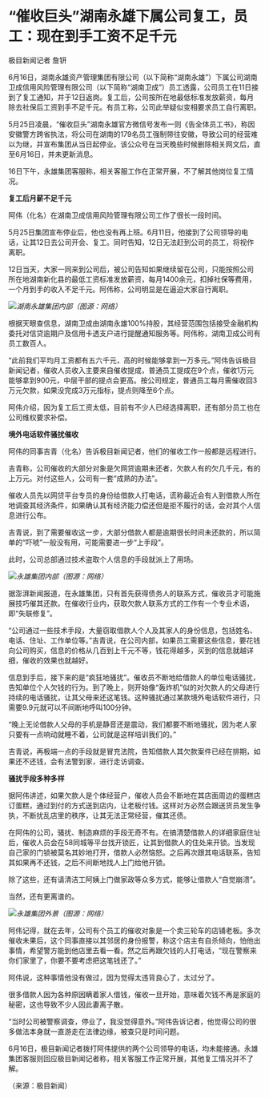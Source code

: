 

# “催收巨头”湖南永雄下属公司复工，员工：现在到手工资不足千元

极目新闻记者 詹钘

6月16日，湖南永雄资产管理集团有限公司（以下简称“湖南永雄”）下属公司湖南卫成信用风险管理有限公司（以下简称“湖南卫成”）员工透露，公司员工在11日接到了复工通知，并于12日返岗。复工后，公司按所在地最低标准发放薪资，每月除去社保后工资到手不足千元。有员工称，公司此举疑似变相要求员工自行离职。

5月25日凌晨，“催收巨头”湖南永雄官方微信号发布一则《告全体员工书》，称因安徽警方跨省执法，将公司在湖南的179名员工强制带往安徽，导致公司的经营难以为继，并宣布集团从当日起停业。该公众号在当天晚些时候删除相关网文后，直至6月16日，并未更新消息。

16日下午，永雄集团客服称，相关客服工作在正常开展，不了解其他岗位复工情况。

**复工后月薪不足千元**

阿伟（化名）在湖南卫成信用风险管理有限公司工作了很长一段时间。

5月25日集团宣布停业后，他也没有再上班。6月11日，他接到了公司领导的电话，让其12日去公司开会、复工。同时告知，12日无法赶到公司的员工，将视作离职。

12日当天，大家一同来到公司后，被公司告知如果继续留在公司，只能按照公司所在地湖南新化县的最低工资标准发放薪资，每月1400余元，扣掉社保等费用，一个月到手的收入不足千元。阿伟称，公司明显是在逼迫大家自行离职。

![](https://inews.gtimg.com/om_bt/OOf9aFxKt2GD65QE87G7_53Zso22QhqmUF7d966idCa3oAA/1000)_湖南永雄集团内部（图源：网络）_

根据天眼查信息，湖南卫成由湖南永雄100%持股，其经营范围包括接受金融机构委托对信贷逾期户及信用卡透支户进行提醒通知服务等。阿伟称，湖南卫成公司有员工数百人。

“此前我们平均月工资都有五六千元，高的时候能够拿到一万多元。”阿伟告诉极目新闻记者，催收人员收入主要来自催收提成，普通员工提成在9个点，催收1万元能够拿到900元，中层干部的提点会更高。按公司规定，普通员工每月需催收回3万元欠款，如果没完成3万元指标，提点则降至6个点。

阿伟介绍，因为复工后工资太低，目前有不少人已经选择离职，还有部分员工也在公司维权要求补偿。

**境外电话软件骚扰催收**

阿伟的同事吉青（化名）告诉极目新闻记者，他们的催收工作一般都是远程进行。

吉青称，公司催收的大部分对象是欠网贷逾期未还者，欠款人有的欠几千元，有的上万元。对付这些人，公司有一套“成熟的办法”。

催收人员先以网贷平台专员的身份给借款人打电话，谎称最近会有人到借款人所在地调查其经济条件，如果确认其有经济能力偿还但是拒不履行的话，会对其个人信息进行公布。

吉青说，到了需要催收这一步，大部分借款人都是逾期很长时间未还款的，所以简单的“吓唬”一般没有用，可能需要进一步“上手段”。

此时，公司总部通过技术盗取个人信息的手段就派上了用场。

![](https://inews.gtimg.com/om_bt/OGkd-Skq9tYNxFig_aHbm4Aj1antuzS6Pp9eVs_StvFOMAA/1000)_永雄集团内部（图源：网络）_

据澎湃新闻报道，在永雄集团，只有首先获得债务人的联系方式，催收员才可能施展技巧催其还款。在催收行业内，获取欠款人联系方式的工作有一个专业术语，即“失联修复”。

“公司通过一些技术手段，大量窃取借款人个人及其家人的身份信息，包括姓名、电话、住址、工作单位等。”吉青说，在公司内部，如果员工需要这些信息，要花钱向公司购买，信息的价格从几百到上千元不等，钱花得越多，买到的信息就越详细，催收的效果也就越好。

信息到手后，接下来的是“疯狂地骚扰”。催收员不断地给借款人的单位电话骚扰，告知单位个人欠钱的行为。到了晚上，则开始像“轰炸机”似的对欠款人的父母进行持续的电话骚扰，让其父母来还这笔钱。这种骚扰通过某款境外电话软件进行，只需要9.9元就可以不间断地呼叫100分钟。

“晚上无论借款人父母的手机是静音还是震动，我们都要不断地骚扰，因为老人家只要有一点响动就睡不着，公司就是这样培训我们的。”

吉青说，再极端一点的手段就是冒充法院，告知借款人其欠款案件已经在排期，如果还不还钱，会有法警到家，进行走访调查。

**骚扰手段多种多样**

据阿伟讲述，如果欠款人是个体经营户，催收人员会不断地在其店面周边的蛋糕店订蛋糕，通过到付的方式送到店内，让老板付钱。这样对方必然会跟送货员发生争执，不断扰乱店里的秩序，让其无法正常经营，催其还债。

在阿伟的公司，骚扰、制造麻烦的手段无奇不有。在搞清楚借款人的详细家庭住址后，催收人员会在58同城等平台找开锁匠，让其到借款人的住处来开锁。当发现自己家的门锁被莫名其妙地打开，借款人必然恼怒。之后再次跟其电话联系，告知其如果再不还钱，之后不间断地找人上门给他开锁。

除了这些，还有请清洁工阿姨上门做家政等众多方式，能够让借款人“自觉崩溃”。

当然，还有更离谱的。

![](https://inews.gtimg.com/om_bt/OJIaDYLg5D5VXaAUhrF6pNDN5hRHm6V8lLG4Q3T_EZbREAA/1000)_永雄集团外景（图源：网络）_

阿伟记得，就在去年，公司有个员工的催收对象是一个卖三轮车的店铺老板。多次催收未果后，这个同事直接以其邻居的身份报警，称这个店主有自杀倾向，怕他出事情，希望警方能到他店里去看一看。然之后再跟欠钱的人打电话，“现在警察来你们家里了，你要不要考虑把这笔钱还了。”

阿伟说，这种事情他没有做过，因为觉得太违背良心了，太过分了。

很多借款人因为各种原因瞒着家人借钱，催收一旦开始，意味着欠钱不再是家庭的秘密，这也导致不少人因此妻离子散。

“当时公司被警察调查，停业了，我没觉得意外。”阿伟告诉记者，他觉得公司的很多做法本身就一直游走在法律边缘，被查只是时间问题。

6月16日，极目新闻记者拨打阿伟提供的两个公司领导的电话，均未能接通。永雄集团客服则回应极目新闻记者称，相关客服工作正常开展，其他复工情况并不了解。

（来源：极目新闻）

